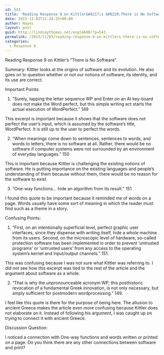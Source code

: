 ```yaml
---
id: 543
title: 'Reading Response 9 on Kittler&#8217;s &#8220;There is No Software&#8221;'
date: 2015-11-03T11:24:33+00:00
author: Hayes
layout: post
guid: http://lindsaythomas.net/engl4600/?p=543
permalink: /2015/11/03/reading-response-9-on-kittlers-there-is-no-software/
categories:
  - Response 9
---
```

Reading Response 9 on Kittler’s “There is No Software”

Summary: Kittler looks at the origins of software and its evolution. He also goes on to question whether or not our notions of software, its identity, and its use are correct.

Important Points:

  1. “Surely, tapping the letter sequence WP and Enter on an At key-board does not make the Word perfect, but this simple writing act starts the actual execution of WordPerfect.” 149

This excerpt is important because it shows that the software does not perfect the user’s input, which is assumed by the software’s title, WordPerfect. It is still up to the user to perfect the words.

<ol start="2">
  <li>
    “When meanings come down to sentences, sentences to words, and words to letters, there is no software at all. Rather, there would be no software if computer systems were not surrounded by an environment of everyday languages.” 150
  </li>
</ol>

This is important because Kittler is challenging the existing notions of software. He is putting importance on the existing languages and people’s understanding of them because without them, there would be no reason for the software to exist.

<ol start="3">
  <li>
    “One-way functions… hide an algorithm from its result.” 151
  </li>
</ol>

I found this quote to be important because it reminded me of words on a page. Words usually have some sort of meaning in which the reader must find such as a theme in a story.

Confusing Points:

  1. “First, on an intentionally superficial level, perfect graphic user interfaces, since they dispense with writing itself, hide a whole machine from its users. Second, on the microscopic level of hardware, so-called protection software has been implemented in order to prevent ‘untrusted programs’ or ‘untrusted users’ from any access to the operating system’s kernel and input/output channels.” 151.

This was confusing because I was not sure what Kittler was referring to. I did not see how this excerpt was tied to the rest of the article and the argument about software as a whole.

<ol start="2">
  <li>
    “That is why the unpronounceable acronym WP, this posthistoric revocation of a fundamental Greek innovation, is not only necessary, but amply sufficient for postmodern wordprocessing.” 149.
  </li>
</ol>

I feel like this quote is there for the purpose of being here. The allusion to ancient Greece makes the article even more confusing because Kittler does not elaborate on it. Instead of following his argument, I was caught up on trying to connect it with ancient Greece.

Discussion Question:

I noticed a connection with One-way functions and words written or printed on a page. Do you think there are any other connections between software and print?

&nbsp;